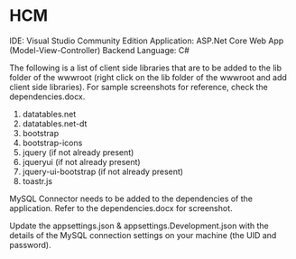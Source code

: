 # HCM

IDE: Visual Studio Community Edition
Application: ASP.Net Core Web App (Model-View-Controller) 
Backend Language: C# 

The following is a list of client side libraries 
that are to be added to the lib folder of the wwwroot 
(right click on the lib folder of the wwwroot and add client side libraries). 
For sample screenshots for reference, check the dependencies.docx.

1. datatables.net
2. datatables.net-dt
3. bootstrap
4. bootstrap-icons
5. jquery (if not already present)
6. jqueryui (if not already present)
7. jquery-ui-bootstrap (if not already present)
8. toastr.js

MySQL Connector needs to be added to the dependencies of the application. 
Refer to the dependencies.docx for screenshot.

Update the appsettings.json & appsettings.Development.json 
with the details of the MySQL connection settings on your machine (the UID and password).